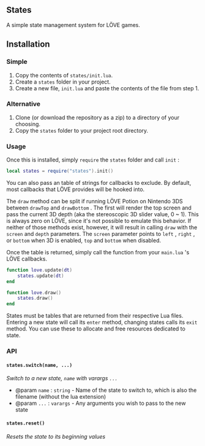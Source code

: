 ## States

A simple state management system for LÖVE games.

## Installation

### Simple

1. Copy the contents of `states/init.lua`.
2. Create a `states` folder in your project.
3. Create a new file,  `init.lua` and paste the contents of the file from step 1.

### Alternative

1. Clone (or download the repository as a zip) to a directory of your choosing.
2. Copy the `states` folder to your project root directory.

### Usage

Once this is installed, simply `require` the `states` folder and call `init` :

```lua
local states = require("states").init()
```

You can also pass an table of strings for callbacks to exclude. By default, most callbacks that LÖVE provides will be hooked into.

The `draw` method can be split if running LÖVE Potion on Nintendo 3DS between `drawTop` and `drawBottom` . The first will render the top screen and pass the current 3D depth (aka the stereoscopic 3D slider value, 0 ~ 1). This is always zero on LÖVE, since it's not possible to emulate this behavior. If neither of those methods exist, however, it will result in calling `draw` with the `screen` and `depth` parameters. The `screen` parameter points to `left` , `right` , or `bottom` when 3D is enabled, `top` and `bottom` when disabled.

Once the table is returned, simply call the function from your `main.lua` 's LÖVE callbacks.

```lua
function love.update(dt)
    states.update(dt)
end

function love.draw()
    states.draw()
end
```

States must be tables that are returned from their respective Lua files. Entering a new state will call its `enter` method, changing states calls its `exit` method. You can use these to allocate and free resources dedicated to state.

### API

#### `states.switch(name, ...)`

_Switch to a new state, `name` with varargs `...`_

 - @param `name` : `string` - Name of the state to switch to, which is also the filename (without the lua extension)
 - @param `...` : `varargs` - Any arguments you wish to pass to the new state

#### `states.reset()`

_Resets the state to its beginning values_

